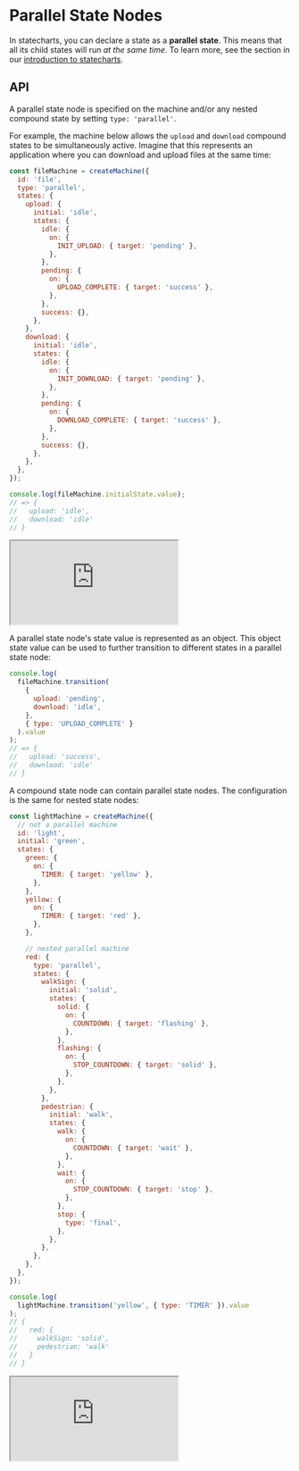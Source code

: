 # Parallel State Nodes

In statecharts, you can declare a state as a **parallel state**. This means that all its child states will run _at the same time_. To learn more, see the section in our [introduction to statecharts](./introduction-to-state-machines-and-statecharts.md#parallel-states).

## API

A parallel state node is specified on the machine and/or any nested compound state by setting `type: 'parallel'`.

For example, the machine below allows the `upload` and `download` compound states to be simultaneously active. Imagine that this represents an application where you can download and upload files at the same time:

```js {3,5,21}
const fileMachine = createMachine({
  id: 'file',
  type: 'parallel',
  states: {
    upload: {
      initial: 'idle',
      states: {
        idle: {
          on: {
            INIT_UPLOAD: { target: 'pending' },
          },
        },
        pending: {
          on: {
            UPLOAD_COMPLETE: { target: 'success' },
          },
        },
        success: {},
      },
    },
    download: {
      initial: 'idle',
      states: {
        idle: {
          on: {
            INIT_DOWNLOAD: { target: 'pending' },
          },
        },
        pending: {
          on: {
            DOWNLOAD_COMPLETE: { target: 'success' },
          },
        },
        success: {},
      },
    },
  },
});

console.log(fileMachine.initialState.value);
// => {
//   upload: 'idle',
//   download: 'idle'
// }
```

<iframe src="https://stately.ai/viz/embed/?gist=ef808b0400ececa786ec17e20d62c1e0"></iframe>

A parallel state node's state value is represented as an object. This object state value can be used to further transition to different states in a parallel state node:

```js
console.log(
  fileMachine.transition(
    {
      upload: 'pending',
      download: 'idle',
    },
    { type: 'UPLOAD_COMPLETE' }
  ).value
);
// => {
//   upload: 'success',
//   download: 'idle'
// }
```

A compound state node can contain parallel state nodes. The configuration is the same for nested state nodes:

```js
const lightMachine = createMachine({
  // not a parallel machine
  id: 'light',
  initial: 'green',
  states: {
    green: {
      on: {
        TIMER: { target: 'yellow' },
      },
    },
    yellow: {
      on: {
        TIMER: { target: 'red' },
      },
    },

    // nested parallel machine
    red: {
      type: 'parallel',
      states: {
        walkSign: {
          initial: 'solid',
          states: {
            solid: {
              on: {
                COUNTDOWN: { target: 'flashing' },
              },
            },
            flashing: {
              on: {
                STOP_COUNTDOWN: { target: 'solid' },
              },
            },
          },
        },
        pedestrian: {
          initial: 'walk',
          states: {
            walk: {
              on: {
                COUNTDOWN: { target: 'wait' },
              },
            },
            wait: {
              on: {
                STOP_COUNTDOWN: { target: 'stop' },
              },
            },
            stop: {
              type: 'final',
            },
          },
        },
      },
    },
  },
});

console.log(
  lightMachine.transition('yellow', { type: 'TIMER' }).value
);
// {
//   red: {
//     walkSign: 'solid',
//     pedestrian: 'walk'
//   }
// }
```

<iframe src="https://stately.ai/viz/embed/?gist=3887dee1e2bb6e84c3b5a42c056984ad"></iframe>

<!-- TODO - maybe add something about onDone in a parallel state? -->

